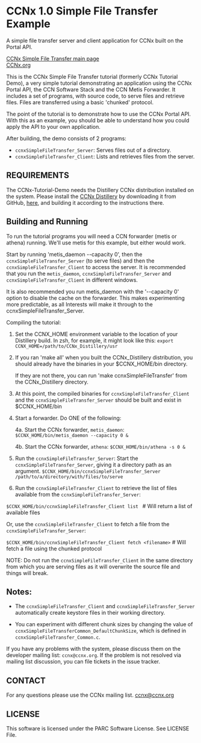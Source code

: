 CCNx 1.0 Simple File Transfer Example
=================

A simple file transfer server and client application for CCNx built on the Portal API. 

[CCNx Simple File Transfer main page](https://github.com/PARC/ccnxSimpleFileTransfer)   
[CCNx.org](https://www.ccnx.org/)


This is the CCNx Simple File Transfer tutorial (formerly CCNx Tutorial Demo), a very simple tutorial demonstrating
an application using the CCNx Portal API, the CCN Software Stack and the CCN Metis Forwarder.  It includes a set 
of programs, with source code, to serve files and retrieve files. Files are transferred using a basic 'chunked' protocol.

The point of the tutorial is to demonstrate how to use the CCNx Portal API.
With this as an example, you should be able to understand how you could apply the API to your own application.

After building, the demo consists of 2 programs:

* `ccnxSimpleFileTransfer_Server`: Serves files out of a directory.
* `ccnxSimpleFileTransfer_Client`: Lists and retrieves files from the server.

REQUIREMENTS
------------

The CCNx-Tutorial-Demo needs the Distillery CCNx distribution installed on the
system. Please install the [CCNx Distillery](  https://github.com/PARC/CCNx_Distillery) by downloading it from GitHub, [here]( https://github.com/PARC/CCNx_Distillery), and
building it according to the instructions there.


Building and Running
--------------------

To run the tutorial programs you will need a CCN forwarder (metis or athena) running.
We'll use metis for this example, but either would work.


Start by running 'metis_daemon --capacity 0', then the `ccnxSimpleFileTransfer_Server` (to serve files) 
and then the `ccnxSimpleFileTransfer_Client` to access the server.   It is recommended that you run 
the `metis_daemon`, `ccnxSimpleFileTransfer_Server` and `ccnxSimpleFileTransfer_Client` in different windows.

It is also recommended you run metis_daemon with the '--capacity 0' option to disable the cache
on the forwarder. This makes experimenting more predictable, as all Interests will make it
through to the ccnxSimpleFileTransfer_Server. 

Compiling the tutorial:

1. Set the CCNX_HOME environment variable to the location of your Distillery build. In zsh, for example,
it might look like this:
`export CCNX_HOME=/path/to/CCNx_Distillery/usr`
   
2. If you ran 'make all' when you built the CCNx_Distillery distribution, you should already have
   the binaries in your $CCNX_HOME/bin directory.

   If they are not there, you can run 'make ccnxSimpleFileTransfer' from the CCNx_Distillery directory.

3. At this point, the compiled binaries for `ccnxSimpleFileTransfer_Client` and the
`ccnxSimpleFileTransfer_Server` should be built and exist in $CCNX_HOME/bin

4. Start a forwarder. Do ONE of the following:

   4a. Start the CCNx forwarder, `metis_daemon`:
    `$CCNX_HOME/bin/metis_daemon --capacity 0 &`

   4b. Start the CCNx forwarder, `athena`:
    `$CCNX_HOME/bin/athena -s 0 &`

5. Run the `ccnxSimpleFileTransfer_Server`:
  Start the `ccnxSimpleFileTransfer_Server`, giving it a directory path as an argument.
  `$CCNX_HOME/bin/ccnxSimpleFileTransfer_Server /path/to/a/directory/with/files/to/serve`

6.  Run the `ccnxSimpleFileTransfer_Client` to retrieve the list of files
  available from the `ccnxSimpleFileTransfer_Server`:

  `$CCNX_HOME/bin/ccnxSimpleFileTransfer_Client list ` # Will return a list of available files

  Or, use the `ccnxSimpleFileTransfer_Client` to fetch a file from the `ccnxSimpleFileTransfer_Server`:

  `$CCNX_HOME/bin/ccnxSimpleFileTransfer_Client fetch <filename>`   # Will fetch a file using the chunked protocol

NOTE: Do not run the `ccnxSimpleFileTransfer_Client` in the same directory from which you are serving files as it will overwrite the source file and things will break.

## Notes: ##

- The `ccnxSimpleFileTransfer_Client` and `ccnxSimpleFileTransfer_Server` automatically create keystore files in
  their working directory.

- You can experiment with different chunk sizes by changing the value of `ccnxSimpleFileTransferCommon_DefaultChunkSize`, which is defined in `ccnxSimpleFileTransfer_Common.c`.


If you have any problems with the system, please discuss them on the developer
mailing list:  `ccnx@ccnx.org`.  If the problem is not resolved via mailing list
discussion, you can file tickets in the issue tracker.


CONTACT
-------

For any questions please use the CCNx mailing list.  ccnx@ccnx.org


LICENSE
-------

This software is licensed under the PARC Software License. See LICENSE File.

